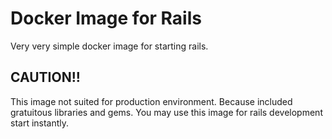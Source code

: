 # Docker Image for Rails

Very very simple docker image for starting rails.

## CAUTION!!

This image not suited for production environment.
Because included gratuitous libraries and gems.
You may use this image for rails development start instantly.
